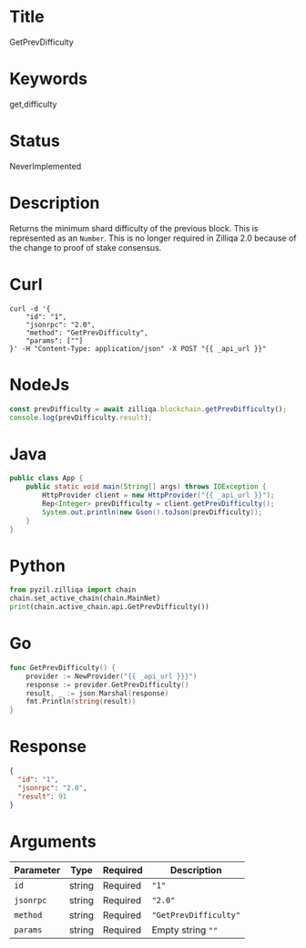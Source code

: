 # Title

GetPrevDifficulty

# Keywords

get,difficulty

# Status

NeverImplemented

# Description

Returns the minimum shard difficulty of the previous block. This is represented as an `Number`. This is no longer required in Zilliqa 2.0 because of the change to proof of stake consensus.

# Curl

```shell
curl -d '{
    "id": "1",
    "jsonrpc": "2.0",
    "method": "GetPrevDifficulty",
    "params": [""]
}' -H "Content-Type: application/json" -X POST "{{ _api_url }}"
```

# NodeJs

```js
const prevDifficulty = await zilliqa.blockchain.getPrevDifficulty();
console.log(prevDifficulty.result);
```

# Java

```java
public class App {
    public static void main(String[] args) throws IOException {
        HttpProvider client = new HttpProvider("{{ _api_url }}");
        Rep<Integer> prevDifficulty = client.getPrevDifficulty();
        System.out.println(new Gson().toJson(prevDifficulty));
    }
}
```

# Python

```python
from pyzil.zilliqa import chain
chain.set_active_chain(chain.MainNet)
print(chain.active_chain.api.GetPrevDifficulty())
```

# Go

```go
func GetPrevDifficulty() {
    provider := NewProvider("{{ _api_url }}}")
    response := provider.GetPrevDifficulty()
    result, _ := json.Marshal(response)
    fmt.Println(string(result))
}
```

# Response

```json
{
  "id": "1",
  "jsonrpc": "2.0",
  "result": 91
}
```

# Arguments

| Parameter | Type   | Required | Description           |
| --------- | ------ | -------- | --------------------- |
| `id`      | string | Required | `"1"`                 |
| `jsonrpc` | string | Required | `"2.0"`               |
| `method`  | string | Required | `"GetPrevDifficulty"` |
| `params`  | string | Required | Empty string `""`     |
